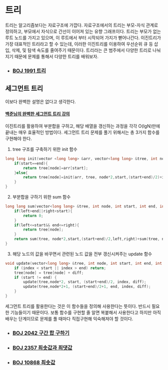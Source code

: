 # 트리

트리는 알고리즘보다는 자료구조에 가깝다. 자료구조에서의 트리는 부모-자식 관계로 정의하고, 부모에서 자식으로 간선이 이어져 있는 유향 그래프이다. 트리는 부모가 없는 루트 노드를 가지고 있으며, 이 루트에서 부터 시작되어 가지가 뻗어나간다. 이진트리가 가장 대표적인 트리라고 할 수 있는데, 이러한 이진트리를 이용하여 우선순위 큐 등 삽입, 삭제, 및 탐색 속도를 줄여주기 때문이다. 트리라는 큰 범주에서 다양한 트리로 나눠지기 때문에 문제를 통해서 다양한 트리를 배워보자.



- ### [BOJ 1991 트리](https://github.com/jungtaeyong/alstudy2/blob/ty/SDS/예습/baekjoon%201991%20트리.md)



## 세그먼트 트리

이보다 완벽한 설명은 없다고 생각한다. 

#### [백준님의 완벽한 세그먼트 트리 강의](https://www.acmicpc.net/blog/view/9)  

이진트리를 활용하여 부분합을 구하고, 해당 배열을 갱신하는 과정을 각각 O(lgN)만에 끝내는 매우 효율적인 방법이다. 세그먼트 트리 문제를 풀기 위해서는 총 3가지 함수를 구현해야 한다. 

1. tree 구조를 구축하기 위한 init 함수

```c++
long long init(vector <long long> &arr, vector<long long> &tree, int node, int start, int end){
	if(start==end){
		return tree[node]=arr[start];
	}else{
		return tree[node]=init(arr, tree, node*2,start,(start+end)/2)+init(arr, tree, node*2+1,(start+end)/2+1,end);
	}
}
```



2. 부분합을 구하기 위한 sum 함수

```c++
long long sum(vector<long long> &tree, int node, int start, int end, int left, int right){
	if(left>end||right<start){
		return 0;
	}
	if(left<=start&& end<=right){
		return tree[node];
	}
	return sum(tree, node*2,start,(start+end)/2,left,right)+sum(tree, node*2+1,(start+end)/2+1,end,left,right);
}
```



3. 해당 노드의 값을 바꾸면서 관련된 노드 값을 전부 갱신시켜주는 update 함수

```c++
void update(vector<long long> &tree, int node, int start, int end, int index, long long diff) {
    if (index < start || index > end) return;
    tree[node] = tree[node] + diff;
    if (start != end) {
        update(tree,node*2, start, (start+end)/2, index, diff);
        update(tree,node*2+1, (start+end)/2+1, end, index, diff);
    }
}
```



세그먼트 트리를 활용한다는 것은 이 함수들을 정의해 사용한다는 뜻이다. 반드시 필요한 기능들이기 때문이다. 보통 함수를 구현할 줄 알면 복붙해서 사용한다고 하지만 아직 배우는 단계이므로 문제를 풀 때마다 직접구현해 익숙해져야 할 것이다.



- ### [BOJ 2042 구간 합 구하기](https://github.com/jungtaeyong/alstudy2/blob/ty/SDS/예습/baekjoon%202042%20구간%20합%20구하기.md)

- ### [BOJ 2357 최솟값과 최댓값](https://github.com/jungtaeyong/alstudy2/blob/ty/SDS/예습/baekjoon%202357%20최솟값과%20최댓값.md)

- ### [BOJ 10868 최솟값](https://github.com/jungtaeyong/alstudy2/blob/ty/SDS/예습/baekjoon%2010868%20최솟값.cpp)